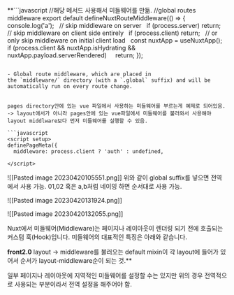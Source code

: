 **```javascript
//해당 메서드 사용해서 미들웨어를 만듦.
//global routes middleware
export default defineNuxtRouteMiddleware(() => {
  console.log('a');
  // skip middleware on server
  if (process.server) return;
  // skip middleware on client side entirely
  if (process.client) return;
  // or only skip middleware on initial client load
  const nuxtApp = useNuxtApp();
  if (process.client && nuxtApp.isHydrating && nuxtApp.payload.serverRendered)
    return;
});
```

- Global route middleware, which are placed in the `middleware/` directory (with a `.global` suffix) and will be automatically run on every route change.


pages directory안에 있는 vue 파일에서 사용하는 미들웨어를 부르는게 예제로 되어있음. 
-> layout에서가 아니라 pages안에 있는 vue파일에서 미들웨어를 불러와서 사용해야
layout middlware보다 먼저 미들웨어를 실행할 수 있음.

```javascript
<script setup>
definePageMeta({
  middleware: process.client ? 'auth' : undefined,

</script>
```

![[Pasted image 20230420105551.png]]
위와 같이 global suffix를 넣으면 전역에서 사용 가능.
01,02 혹은 a,b처럼 네이밍 하면 순서대로 사용 가능.



![[Pasted image 20230420131924.png]]



![[Pasted image 20230420132055.png]]


Nuxt에서 미들웨어(Middleware)는 페이지나 레이아웃이 렌더링 되기 전에 호출되는 커스텀 훅(Hook)입니다. 미들웨어의 대표적인 특징은 아래와 같습니다.

**front2.0**
layout -> middleware를 불러오는 default mixin이 각 layout에 들어가 있어서
순서가 layout-middleware순이 되는 것.**

일부 페이지나 레이아웃에 지역적인 미들웨어를 설정할 수는 있지만
위의 경우 전역적으로 사용되는 부분이라서 전역 설정을 해주어야 함.
